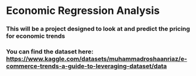 
# Economic Regression Analysis

### This will be a project designed to look at and predict the pricing for economic trends

### You can find the dataset here: https://www.kaggle.com/datasets/muhammadroshaanriaz/e-commerce-trends-a-guide-to-leveraging-dataset/data